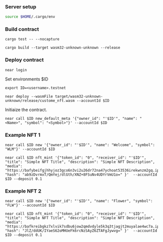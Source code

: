 ### Server setup

```sh
source $HOME/.cargo/env
```

### Build contract

```
cargo test -- --nocapture
```

```
cargo build --target wasm32-unknown-unknown --release
```

### Deploy contract

```
near login
```

Set environments $ID

```
export ID=<username>.testnet
```

```
near deploy --wasmFile target/wasm32-unknown-unknown/release/custome_nft.wasm --accountId $ID
```

Initiaize the contract.

```
near call $ID new_default_meta '{"owner_id": "'$ID'", "name": "<Name>", "symbol": "<Symbol>"}' --accountId $ID
```

### Example NFT 1

```
near call $ID new '{"owner_id": "'$ID'", "name": "Welcome", "symbol": "WLM"}' --accountId $ID
```

```
near call $ID nft_mint '{"token_id": "0", "receiver_id": "'$ID'", "title": "Simple NFT Title", "description": "Simple NFT Description", "media": "https://bafybeifgjhhyjoz3gco6n3vi2u26dr72na47ychoat53536irekwnzm2gq.ipfs.nftstorage.link/", "hash": "ab9zDvrmxT/QmYej/dlGth/XNZ+8FSuNv4UDYrVmU1o=" }'  --accountId $ID --deposit 0.1
```


### Example NFT 2

```
near call $ID new '{"owner_id": "'$ID'", "name": "Flower", "symbol": "FLW"}' --accountId $ID
```

```
near call $ID nft_mint '{"token_id": "0", "receiver_id": "'$ID'", "title": "Simple NFT Title", "description": "Simple NFT Description", "media": "https://bafkreibgkz7xlvik7sdbu6jow2qmdvdyle5k3q3tjagjt2muyalae4wc7a.ipfs.nftstorage.link/", "hash": "JlZ/ddUK/IYaeS62oMHUeFk6rcNzSAyZ6ZTAFgJywvg=" }'  --accountId $ID --deposit 0.1
```